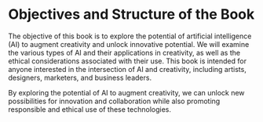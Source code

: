Objectives and Structure of the Book
==================================================

The objective of this book is to explore the potential of artificial intelligence (AI) to augment creativity and unlock innovative potential. We will examine the various types of AI and their applications in creativity, as well as the ethical considerations associated with their use. This book is intended for anyone interested in the intersection of AI and creativity, including artists, designers, marketers, and business leaders.

By exploring the potential of AI to augment creativity, we can unlock new possibilities for innovation and collaboration while also promoting responsible and ethical use of these technologies.
